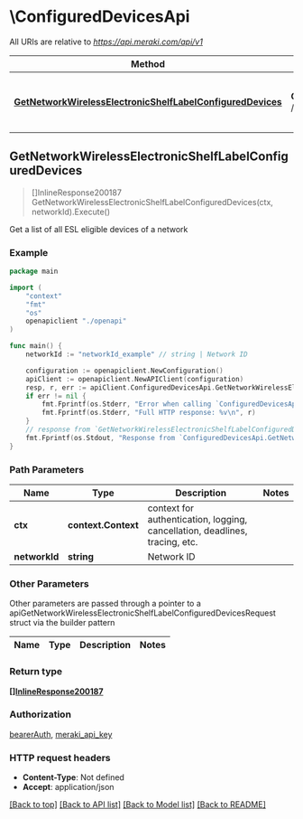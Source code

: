 # \ConfiguredDevicesApi

All URIs are relative to *https://api.meraki.com/api/v1*

Method | HTTP request | Description
------------- | ------------- | -------------
[**GetNetworkWirelessElectronicShelfLabelConfiguredDevices**](ConfiguredDevicesApi.md#GetNetworkWirelessElectronicShelfLabelConfiguredDevices) | **Get** /networks/{networkId}/wireless/electronicShelfLabel/configuredDevices | Get a list of all ESL eligible devices of a network



## GetNetworkWirelessElectronicShelfLabelConfiguredDevices

> []InlineResponse200187 GetNetworkWirelessElectronicShelfLabelConfiguredDevices(ctx, networkId).Execute()

Get a list of all ESL eligible devices of a network



### Example

```go
package main

import (
    "context"
    "fmt"
    "os"
    openapiclient "./openapi"
)

func main() {
    networkId := "networkId_example" // string | Network ID

    configuration := openapiclient.NewConfiguration()
    apiClient := openapiclient.NewAPIClient(configuration)
    resp, r, err := apiClient.ConfiguredDevicesApi.GetNetworkWirelessElectronicShelfLabelConfiguredDevices(context.Background(), networkId).Execute()
    if err != nil {
        fmt.Fprintf(os.Stderr, "Error when calling `ConfiguredDevicesApi.GetNetworkWirelessElectronicShelfLabelConfiguredDevices``: %v\n", err)
        fmt.Fprintf(os.Stderr, "Full HTTP response: %v\n", r)
    }
    // response from `GetNetworkWirelessElectronicShelfLabelConfiguredDevices`: []InlineResponse200187
    fmt.Fprintf(os.Stdout, "Response from `ConfiguredDevicesApi.GetNetworkWirelessElectronicShelfLabelConfiguredDevices`: %v\n", resp)
}
```

### Path Parameters


Name | Type | Description  | Notes
------------- | ------------- | ------------- | -------------
**ctx** | **context.Context** | context for authentication, logging, cancellation, deadlines, tracing, etc.
**networkId** | **string** | Network ID | 

### Other Parameters

Other parameters are passed through a pointer to a apiGetNetworkWirelessElectronicShelfLabelConfiguredDevicesRequest struct via the builder pattern


Name | Type | Description  | Notes
------------- | ------------- | ------------- | -------------


### Return type

[**[]InlineResponse200187**](InlineResponse200187.md)

### Authorization

[bearerAuth](../README.md#bearerAuth), [meraki_api_key](../README.md#meraki_api_key)

### HTTP request headers

- **Content-Type**: Not defined
- **Accept**: application/json

[[Back to top]](#) [[Back to API list]](../README.md#documentation-for-api-endpoints)
[[Back to Model list]](../README.md#documentation-for-models)
[[Back to README]](../README.md)

